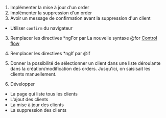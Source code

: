 1. Implémenter la mise à jour d'un order
2. Implémenter la suppression d'un order
3. Avoir un message de confirmation avant la suppression d'un client

- Utiliser `confirm` du navigateur

3. Remplacer les directives \*ngFor par La nouvelle syntaxe @for [Control flow](https://angular.dev/guide/templates/control-flow)
4. Remplacer les directives \*ngIf par @if
5. Donner la possibilité de sélectionner un client dans une liste déroulante dans la création/modification des orders. Jusqu'ici, on saisisait les clients manuellement.

6. Développer

- La page qui liste tous les clients
- L'ajout des clients
- La mise à jour des clients
- La suppression des clients
